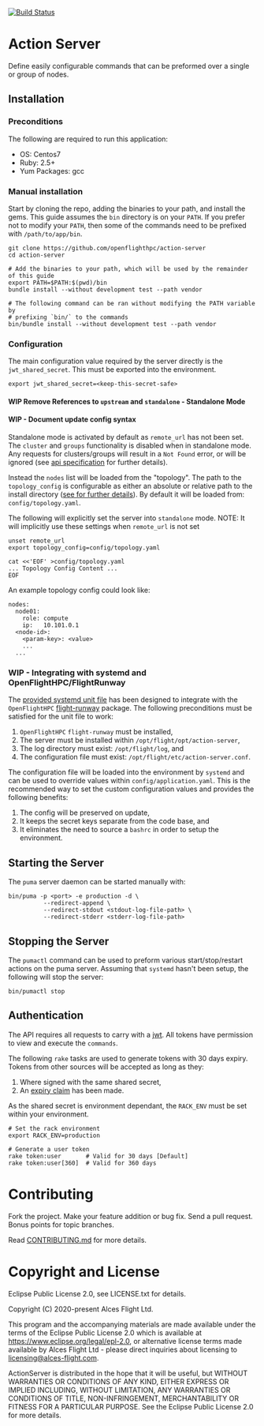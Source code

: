 [![Build Status](https://travis-ci.org/openflighthpc/action-server.svg?branch=master)](https://travis-ci.org/openflighthpc/action-server)

# Action Server

Define easily configurable commands that can be preformed over a single or group of nodes.

## Installation

### Preconditions

The following are required to run this application:

* OS:           Centos7
* Ruby:         2.5+
* Yum Packages: gcc

### Manual installation

Start by cloning the repo, adding the binaries to your path, and install the gems. This guide assumes the `bin` directory is on your `PATH`. If you prefer not to modify your `PATH`, then some of the commands need to be prefixed with `/path/to/app/bin`.

```
git clone https://github.com/openflighthpc/action-server
cd action-server

# Add the binaries to your path, which will be used by the remainder of this guide
export PATH=$PATH:$(pwd)/bin
bundle install --without development test --path vendor

# The following command can be ran without modifying the PATH variable by
# prefixing `bin/` to the commands
bin/bundle install --without development test --path vendor
```

### Configuration

The main configuration value required by the server directly is the `jwt_shared_secret`. This must be exported into the environment.

```
export jwt_shared_secret=<keep-this-secret-safe>
```
#### WIP Remove References to `upstream` and `standalone` - Standalone Mode
#### WIP - Document update config syntax

Standalone mode is activated by default as `remote_url` has not been set. The `cluster` and `groups` functionality is disabled when in standalone mode. Any requests for clusters/groups will result in a `Not Found` error, or will be ignored (see [api specification](docs/routes.md) for further details).

Instead the `nodes` list will be loaded from the "topology". The path to the `topology_config` is configurable as either an absolute or relative path to the install directory ([see for further details](config/application.yaml.reference)). By default it will be loaded from: `config/topology.yaml`.

The following will explicitly set the server into `standalone` mode.
NOTE: It will implicitly use these settings when `remote_url` is not set

```
unset remote_url
export topology_config=config/topology.yaml

cat <<'EOF' >config/topology.yaml
... Topology Config Content ...
EOF
```

An example topology config could look like:

```
nodes:
  node01:
    role: compute
    ip:   10.101.0.1
  <node-id>:
    <param-key>: <value>
    ...
  ...
```

### WIP - Integrating with systemd and OpenFlightHPC/FlightRunway

The [provided systemd unit file](support/action-server.service) has been designed to integrate with the `OpenFlightHPC` [flight-runway](https://github.com/openflighthpc/flight-runway) package. The following preconditions must be satisfied for the unit file to work:
1. `OpenFlightHPC` `flight-runway` must be installed,
2. The server must be installed within `/opt/flight/opt/action-server`,
3. The log directory must exist: `/opt/flight/log`, and
4. The configuration file must exist: `/opt/flight/etc/action-server.conf`.

The configuration file will be loaded into the environment by `systemd` and can be used to override values within `config/application.yaml`. This is the recommended way to set the custom configuration values and provides the following benefits:
1. The config will be preserved on update,
2. It keeps the secret keys separate from the code base, and
3. It eliminates the need to source a `bashrc` in order to setup the environment.

## Starting the Server

The `puma` server daemon can be started manually with:

```
bin/puma -p <port> -e production -d \
          --redirect-append \
          --redirect-stdout <stdout-log-file-path> \
          --redirect-stderr <stderr-log-file-path>
```

## Stopping the Server

The `pumactl` command can be used to preform various start/stop/restart actions on the puma server. Assuming that `systemd` hasn't been setup, the following will stop the server:

```
bin/pumactl stop
```

## Authentication

The API requires all requests to carry with a [jwt](https://jwt.io). All tokens have permission to view and execute the `commands`.

The following `rake` tasks are used to generate tokens with 30 days expiry. Tokens from other sources will be accepted as long as they:
1. Where signed with the same shared secret,
2. An [expiry claim](https://tools.ietf.org/html/rfc7519#section-4.1.4) has been made.

As the shared secret is environment dependant, the `RACK_ENV` must be set within your environment.

```
# Set the rack environment
export RACK_ENV=production

# Generate a user token
rake token:user       # Valid for 30 days [Default]
rake token:user[360]  # Valid for 360 days
```

# Contributing

Fork the project. Make your feature addition or bug fix. Send a pull
request. Bonus points for topic branches.

Read [CONTRIBUTING.md](CONTRIBUTING.md) for more details.

# Copyright and License

Eclipse Public License 2.0, see LICENSE.txt for details.

Copyright (C) 2020-present Alces Flight Ltd.

This program and the accompanying materials are made available under the terms of the Eclipse Public License 2.0 which is available at https://www.eclipse.org/legal/epl-2.0, or alternative license terms made available by Alces Flight Ltd - please direct inquiries about licensing to licensing@alces-flight.com.

ActionServer is distributed in the hope that it will be useful, but WITHOUT WARRANTIES OR CONDITIONS OF ANY KIND, EITHER EXPRESS OR IMPLIED INCLUDING, WITHOUT LIMITATION, ANY WARRANTIES OR CONDITIONS OF TITLE, NON-INFRINGEMENT, MERCHANTABILITY OR FITNESS FOR A PARTICULAR PURPOSE. See the Eclipse Public License 2.0 for more details.
